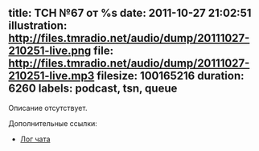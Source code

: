 title: ТСН №67 от %s
date: 2011-10-27 21:02:51
illustration: http://files.tmradio.net/audio/dump/20111027-210251-live.png
file: http://files.tmradio.net/audio/dump/20111027-210251-live.mp3
filesize: 100165216
duration: 6260
labels: podcast, tsn, queue
---
Описание отсутствует.

Дополнительные ссылки:

- [Лог чата](http://files.tmradio.net/audio/dump/20111027-210251-live.log)

